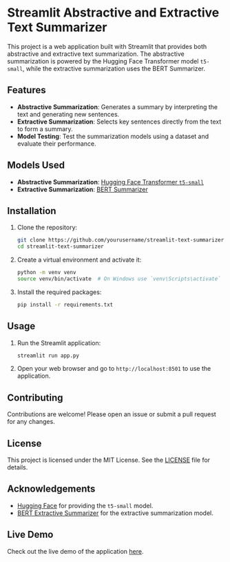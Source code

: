 # Streamlit Abstractive and Extractive Text Summarizer

This project is a web application built with Streamlit that provides both abstractive and extractive text summarization. The abstractive summarization is powered by the Hugging Face Transformer model `t5-small`, while the extractive summarization uses the BERT Summarizer.

## Features

- **Abstractive Summarization**: Generates a summary by interpreting the text and generating new sentences.
- **Extractive Summarization**: Selects key sentences directly from the text to form a summary.
- **Model Testing**: Test the summarization models using a dataset and evaluate their performance.

## Models Used

- **Abstractive Summarization**: [Hugging Face Transformer `t5-small`](https://huggingface.co/t5-small)
- **Extractive Summarization**: [BERT Summarizer](https://github.com/dmmiller612/bert-extractive-summarizer)

## Installation

1. Clone the repository:
    ```bash
    git clone https://github.com/yourusername/streamlit-text-summarizer.git
    cd streamlit-text-summarizer
    ```

2. Create a virtual environment and activate it:
    ```bash
    python -m venv venv
    source venv/bin/activate  # On Windows use `venv\Scripts\activate`
    ```

3. Install the required packages:
    ```bash
    pip install -r requirements.txt
    ```

## Usage

1. Run the Streamlit application:
    ```bash
    streamlit run app.py
    ```

2. Open your web browser and go to `http://localhost:8501` to use the application.

## Contributing

Contributions are welcome! Please open an issue or submit a pull request for any changes.

## License

This project is licensed under the MIT License. See the [LICENSE](LICENSE) file for details.

## Acknowledgements

- [Hugging Face](https://huggingface.co/) for providing the `t5-small` model.
- [BERT Extractive Summarizer](https://github.com/dmmiller612/bert-extractive-summarizer) for the extractive summarization model.
## Live Demo

Check out the live demo of the application [here](https://extractive-abstractive-summarizer-dqi8mgzmkmjezuimdkycg6.streamlit.app/).